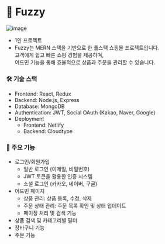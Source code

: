 # 🧦 Fuzzy

![image](https://github.com/user-attachments/assets/70af4abd-c397-44bd-8c61-7c9364821a8a)

- 1인 프로젝트
- Fuzzy는 MERN 스택을 기반으로 한 풀스택 쇼핑몰 프로젝트입니다. <br>
고객에게 쉽고 빠른 쇼핑 경험을 제공하며, <br>
어드민 기능을 통해 효율적으로 상품과 주문을 관리할 수 있습니다.

### 🛠 기술 스택
- Frontend: React, Redux <br>
- Backend: Node.js, Express <br>
- Database: MongoDB <br>
- Authentication: JWT, Social OAuth (Kakao, Naver, Google) <br>
- Deployment
  - Frontend: Netlify
  - Backend: Cloudtype

### 🌟 주요 기능
- 로그인/회원가입
  - 일반 로그인 (이메일, 비밀번호)
  - JWT 토큰을 활용한 인증 시스템
  - 소셜 로그인 (카카오, 네이버, 구글)
- 어드민 페이지
  - 상품 관리: 상품 등록, 수정, 삭제
  - 주문 상태 관리: 주문 목록 확인 및 상태 업데이트
  - 페이징 처리 및 검색 기능
- 상품 검색 및 카테고리별 필터
- 장바구니 기능
- 주문 기능


